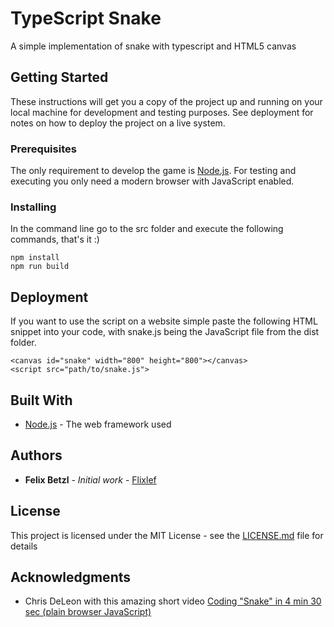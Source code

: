 # TypeScript Snake

A simple implementation of snake with typescript and HTML5 canvas

## Getting Started

These instructions will get you a copy of the project up and running on your local machine for development and testing purposes. See deployment for notes on how to deploy the project on a live system.

### Prerequisites

The only requirement to develop the game is [Node.js](https://nodejs.org/en/). For testing and executing you only need a modern browser with JavaScript enabled.

### Installing

In the command line go to the src folder and execute the following commands, that's it :)

```
npm install
npm run build
```

## Deployment

If you want to use the script on a website simple paste the following HTML snippet into your code, with snake.js being the JavaScript file from the dist folder.

```
<canvas id="snake" width="800" height="800"></canvas>
<script src="path/to/snake.js">
```

## Built With

* [Node.js](https://nodejs.org/en/) - The web framework used

## Authors

* **Felix Betzl** - *Initial work* - [Flixlef](https://github.com/Flixlef)

## License

This project is licensed under the MIT License - see the [LICENSE.md](LICENSE.md) file for details

## Acknowledgments

* Chris DeLeon with this amazing short video [Coding "Snake" in 4 min 30 sec (plain browser JavaScript)](https://www.youtube.com/watch?v=xGmXxpIj6vs)


